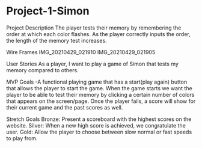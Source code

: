 # Project-1-Simon
Project Description
The player tests their memory by remembering the order at which each color flashes. As the player correctly inputs the order, the length of the memory test increases.

Wire Frames
IMG_20210429_021910
IMG_20210429_021905

User Stories
As a player, I want to play a game of Simon that tests my memory compared to others.

MVP Goals
-A functional playing game that has a start(play again) button that allows the player to start the game. When the game starts we want the player to be able to test their memory by clicking a certain number of colors that appears on the screen/page. Once the player fails, a score will show for their current game and the past scores as well.

Stretch Goals
Bronze: Present a scoreboard with the highest scores on the website.
Silver: When a new high score is achieved, we congratulate the user.
Gold: Allow the player to choose between slow normal or fast speeds to play from.
